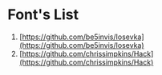 # Font's List

1. [https://github.com/be5invis/Iosevka](https://github.com/be5invis/Iosevka)
1. [https://github.com/chrissimpkins/Hack](https://github.com/chrissimpkins/Hack)
